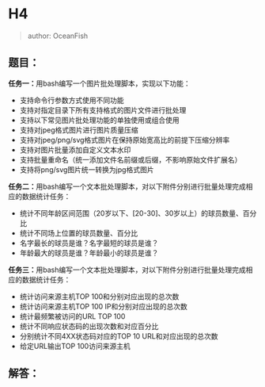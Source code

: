 # H4
> author: OceanFish

## 题目：
<strong>任务一：</strong>用bash编写一个图片批处理脚本，实现以下功能：
* 支持命令行参数方式使用不同功能
* 支持对指定目录下所有支持格式的图片文件进行批处理
* 支持以下常见图片批处理功能的单独使用或组合使用
* 支持对jpeg格式图片进行图片质量压缩
* 支持对jpeg/png/svg格式图片在保持原始宽高比的前提下压缩分辨率
* 支持对图片批量添加自定义文本水印
* 支持批量重命名（统一添加文件名前缀或后缀，不影响原始文件扩展名）
* 支持将png/svg图片统一转换为jpg格式图片

<strong>任务二：</strong>用bash编写一个文本批处理脚本，对以下附件分别进行批量处理完成相应的数据统计任务：
* 统计不同年龄区间范围（20岁以下、[20-30]、30岁以上）的球员数量、百分比
* 统计不同场上位置的球员数量、百分比
* 名字最长的球员是谁？名字最短的球员是谁？
* 年龄最大的球员是谁？年龄最小的球员是谁？

<strong>任务三：</strong>用bash编写一个文本批处理脚本，对以下附件分别进行批量处理完成相应的数据统计任务：
* 统计访问来源主机TOP 100和分别对应出现的总次数
* 统计访问来源主机TOP 100 IP和分别对应出现的总次数
* 统计最频繁被访问的URL TOP 100
* 统计不同响应状态码的出现次数和对应百分比
* 分别统计不同4XX状态码对应的TOP 10 URL和对应出现的总次数
* 给定URL输出TOP 100访问来源主机

## 解答：
